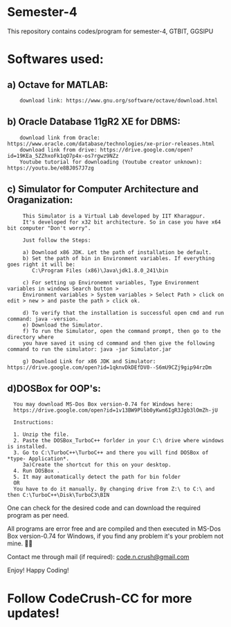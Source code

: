 # Semester-4

This repository contains codes/program for semester-4, GTBIT, GGSIPU 

# Softwares used:

   ## a) Octave for MATLAB:
        download link: https://www.gnu.org/software/octave/download.html
        
  ## b) Oracle Database 11gR2 XE for DBMS:
        download link from Oracle: https://www.oracle.com/database/technologies/xe-prior-releases.html
        download link from drive: https://drive.google.com/open?id=19KEa_5ZZhxoFk1qO7p4x-os7rgwz9NZz
        Youtube tutorial for downloading (Youtube creator unknown): https://youtu.be/e8BJ0S7J7zg
  
  ## c)  Simulator for Computer Architecture and Oraganization:
         
         This Simulator is a Virtual Lab developed by IIT Kharagpur. 
         It's developed for x32 bit architecture. So in case you have x64 bit computer "Don't worry".
         
         Just follow the Steps:
        
         a) Download x86 JDK. Let the path of installation be default. 
         b) Set the path of bin in Environment variables. If everything goes right it will be: 
            C:\Program Files (x86)\Java\jdk1.8.0_241\bin
            
         c) For setting up Environemnt variables, Type Environment variables in windows Search button > 
         Environment variables > System variables > Select Path > click on edit > new > and paste the path > click ok.
         
         d) To verify that the installation is successful open cmd and run command: java -version.
         e) Download the Simulator.
         f) To run the Simulator, open the command prompt, then go to the directory where
         you have saved it using cd command and then give the following command to run the simulator: java -jar Simulator.jar
         
         g) Download Link for x86 JDK and Simulator: https://drive.google.com/open?id=1qknvDkDEfDV0--S6mU9CZj9gip94rzDm
     
 ## d)DOSBox for OOP's:
      You may download MS-Dos Box version-0.74 for Windows here:
      https://drive.google.com/open?id=1v13BW9Plbb0yKwn6IgR3Jgb3lOmZh-jU
      
      Instructions: 

      1. Unzip the file.
      2. Paste the DOSBox_TurboC++ forlder in your C:\ drive where windows is installed.
      3. Go to C:\TurboC++\TurboC++ and there you will find DOSBox of *type- Application*. 
         3a)Create the shortcut for this on your desktop.
      4. Run DOSBox .
      5. It may automatically detect the path for bin folder
      OR 
      You have to do it manually. By changing drive from Z:\ to C:\ and then C:\TurboC++\Disk\TurboC3\BIN

One can check for the desired code and can download the required program as per need.

All programs are error free and are compiled and then executed in MS-Dos Box version-0.74 for Windows, if you find any problem it's your problem not mine. 🤷‍♀️ 

Contact me through mail (if required): code.n.crush@gmail.com

Enjoy! Happy Coding!

# Follow CodeCrush-CC for more updates! 

